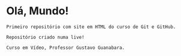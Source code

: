 # Olá, Mundo!
    Primeiro repositório com site em HTML do curso de Git e GitHub.

    Repositório criado numa live!

    Curso em Vídeo, Professor Gustavo Guanabara.
